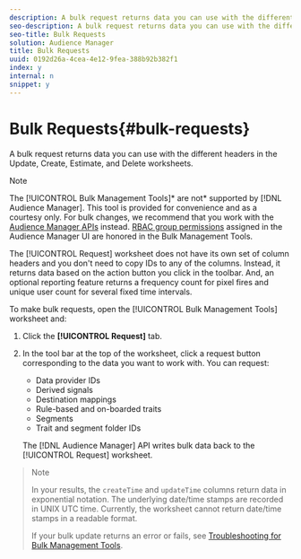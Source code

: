 ```yaml
---
description: A bulk request returns data you can use with the different headers in the Update, Create, Estimate, and Delete worksheets.
seo-description: A bulk request returns data you can use with the different headers in the Update, Create, Estimate, and Delete worksheets.
seo-title: Bulk Requests
solution: Audience Manager
title: Bulk Requests
uuid: 0192d26a-4cea-4e12-9fea-388b92b382f1
index: y
internal: n
snippet: y
---
```


# Bulk Requests{#bulk-requests}

A bulk request returns data you can use with the different headers in the Update, Create, Estimate, and Delete worksheets.

<!-- 

t_bulk_requests.xml

 -->

>[!NOTE]
>
>The [!UICONTROL Bulk Management Tools]* are not* supported by [!DNL Audience Manager]. This tool is provided for convenience and as a courtesy only. For bulk changes, we recommend that you work with the [Audience Manager APIs](https://marketing.adobe.com/resources/help/en_US/aam/?f=c_api.html) instead. [RBAC group permissions](../../c-features/c-administration/c-administration.md#concept_A606A162611E4256BB80F60715282296) assigned in the Audience Manager UI are honored in the Bulk Management Tools.

The [!UICONTROL Request] worksheet does not have its own set of column headers and you don't need to copy IDs to any of the columns. Instead, it returns data based on the action button you click in the toolbar. And, an optional reporting feature returns a frequency count for pixel fires and unique user count for several fixed time intervals.

To make bulk requests, open the [!UICONTROL Bulk Management Tools] worksheet and: 

1. Click the **[!UICONTROL Request]** tab.
1. In the tool bar at the top of the worksheet, click a request button corresponding to the data you want to work with. You can request:

    * Data provider IDs 
    * Derived signals 
    * Destination mappings 
    * Rule-based and on-boarded traits 
    * Segments 
    * Trait and segment folder IDs

   The [!DNL Audience Manager] API writes bulk data back to the [!UICONTROL Request] worksheet. 
>
>>[!NOTE]
>>
>>In your results, the `createTime` and `updateTime` columns return data in exponential notation. The underlying date/time stamps are recorded in UNIX UTC time. Currently, the worksheet cannot return date/time stamps in a readable format. 
>
>If your bulk update returns an error or fails, see [Troubleshooting for Bulk Management Tools](../../reference/bulk-management-tools/bulk-troubleshooting.md#reference_1A3E7E0CEF6A4D8D801BC363A3C30C1A). 

